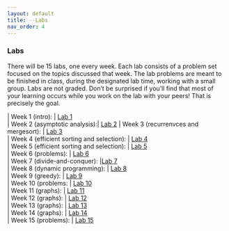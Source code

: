 ```yaml
---
layout: default 
title: --Labs 
nav_order: 4
---
```


### Labs 

There will be 15 labs, one every week. Each lab consists of a problem set focused on the topics discussed that week. The lab problems are meant to be finished in class, during the designated lab time, working with a small group. Labs are not graded. Don’t be surprised if you’ll find that most of your learning occurs while you work on the lab with your peers! That is precisely the goal. 


| Week 1 (intro):  | [Lab 1](docs/week1-lab.pdf)  
| Week 2 (asymptotic analysis):|  [Lab 2](docs/week2-lab.pdf) 
| Week 3 (recurrenvces and mergesort):  | [Lab 3](docs/week3-lab.pdf)   
| Week 4 (efficient sorting and selection): |   [Lab 4](docs/week4-lab.pdf)   
| Week 5 (efficient sorting and selection): |  [Lab 5](docs/week5-lab.pdf)   
| Week 6 (problems): |  [Lab 6](docs/week6-lab.pdf)   
| Week 7 (divide-and-conquer):   |[Lab 7](docs/week7-lab.pdf)  
| Week 8 (dynamic programming): |   [Lab 8](docs/week8-lab.pdf)   
| Week 9 (greedy): |  [Lab 9](docs/week9-lab.pdf)   
| Week 10 (problems: | [Lab 10](docs/week10-lab.pdf)  
| Week 11 (graphs):  | [Lab 11](docs/week11-lab.pdf)  
| Week 12 (graphs):  | [Lab 12](docs/week12-lab.pdf)   
| Week 13 (graphs):  | [Lab 13](docs/week13-lab.pdf)  
| Week 14 (graphs):  | [Lab 14](docs/week14-lab.pdf)   
| Week 15 (problems): | [Lab 15](docs/week15-lab.pdf)   


